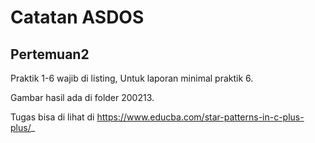 Catatan ASDOS
===============

Pertemuan2
------------

Praktik 1-6 wajib di listing, Untuk laporan minimal praktik 6.

Gambar hasil ada di folder 200213.



Tugas bisa di lihat di https://www.educba.com/star-patterns-in-c-plus-plus/_

